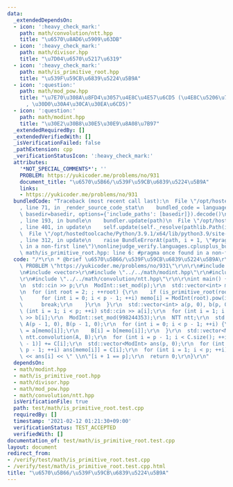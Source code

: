 ```yaml
---
data:
  _extendedDependsOn:
  - icon: ':heavy_check_mark:'
    path: math/convolution/ntt.hpp
    title: "\u6570\u8AD6\u5909\u63DB"
  - icon: ':heavy_check_mark:'
    path: math/divisor.hpp
    title: "\u7D04\u6570\u5217\u6319"
  - icon: ':heavy_check_mark:'
    path: math/is_primitive_root.hpp
    title: "\u539F\u59CB\u6839\u5224\u5B9A"
  - icon: ':question:'
    path: math/mod_pow.hpp
    title: "\u7E70\u308A\u8FD4\u3057\u4E8C\u4E57\u6CD5 (\u4E8C\u5206\u7D2F\u4E57\u6CD5\
      , \u30D0\u30A4\u30CA\u30EA\u6CD5)"
  - icon: ':question:'
    path: math/modint.hpp
    title: "\u30E2\u30B8\u30E5\u30E9\u8A08\u7B97"
  _extendedRequiredBy: []
  _extendedVerifiedWith: []
  _isVerificationFailed: false
  _pathExtension: cpp
  _verificationStatusIcon: ':heavy_check_mark:'
  attributes:
    '*NOT_SPECIAL_COMMENTS*': ''
    PROBLEM: https://yukicoder.me/problems/no/931
    document_title: "\u6570\u5B66/\u539F\u59CB\u6839\u5224\u5B9A"
    links:
    - https://yukicoder.me/problems/no/931
  bundledCode: "Traceback (most recent call last):\n  File \"/opt/hostedtoolcache/Python/3.9.1/x64/lib/python3.9/site-packages/onlinejudge_verify/documentation/build.py\"\
    , line 71, in _render_source_code_stat\n    bundled_code = language.bundle(stat.path,\
    \ basedir=basedir, options={'include_paths': [basedir]}).decode()\n  File \"/opt/hostedtoolcache/Python/3.9.1/x64/lib/python3.9/site-packages/onlinejudge_verify/languages/cplusplus.py\"\
    , line 193, in bundle\n    bundler.update(path)\n  File \"/opt/hostedtoolcache/Python/3.9.1/x64/lib/python3.9/site-packages/onlinejudge_verify/languages/cplusplus_bundle.py\"\
    , line 401, in update\n    self.update(self._resolve(pathlib.Path(included), included_from=path))\n\
    \  File \"/opt/hostedtoolcache/Python/3.9.1/x64/lib/python3.9/site-packages/onlinejudge_verify/languages/cplusplus_bundle.py\"\
    , line 312, in update\n    raise BundleErrorAt(path, i + 1, \"#pragma once found\
    \ in a non-first line\")\nonlinejudge_verify.languages.cplusplus_bundle.BundleErrorAt:\
    \ math/is_primitive_root.hpp: line 6: #pragma once found in a non-first line\n"
  code: "/*\r\n * @brief \u6570\u5B66/\u539F\u59CB\u6839\u5224\u5B9A\r\n */\r\n#define\
    \ PROBLEM \"https://yukicoder.me/problems/no/931\"\r\n\r\n#include <iostream>\r\
    \n#include <vector>\r\n#include \"../../math/modint.hpp\"\r\n#include \"../../math/is_primitive_root.hpp\"\
    \r\n#include \"../../math/convolution/ntt.hpp\"\r\n\r\nint main() {\r\n  int p;\r\
    \n  std::cin >> p;\r\n  ModInt::set_mod(p);\r\n  std::vector<int> memo(p - 1);\r\
    \n  for (int root = 2; ; ++root) {\r\n    if (is_primitive_root(root, p)) {\r\n\
    \      for (int i = 0; i < p - 1; ++i) memo[i] = ModInt(root).pow(i).val;\r\n\
    \      break;\r\n    }\r\n  }\r\n  std::vector<int> a(p, 0), b(p, 0);\r\n  for\
    \ (int i = 1; i < p; ++i) std::cin >> a[i];\r\n  for (int i = 1; i < p; ++i) std::cin\
    \ >> b[i];\r\n  ModInt::set_mod(998244353);\r\n  NTT ntt;\r\n  std::vector<ModInt>\
    \ A(p - 1, 0), B(p - 1, 0);\r\n  for (int i = 0; i < p - 1; ++i) {\r\n    A[i]\
    \ = a[memo[i]];\r\n    B[i] = b[memo[i]];\r\n  }\r\n  std::vector<ModInt> C =\
    \ ntt.convolution(A, B);\r\n  for (int i = p - 1; i < C.size(); ++i) C[i % (p\
    \ - 1)] += C[i];\r\n  std::vector<ModInt> ans(p, 0);\r\n  for (int i = 0; i <\
    \ p - 1; ++i) ans[memo[i]] = C[i];\r\n  for (int i = 1; i < p; ++i) std::cout\
    \ << ans[i] << \" \\n\"[i + 1 == p];\r\n  return 0;\r\n}\r\n"
  dependsOn:
  - math/modint.hpp
  - math/is_primitive_root.hpp
  - math/divisor.hpp
  - math/mod_pow.hpp
  - math/convolution/ntt.hpp
  isVerificationFile: true
  path: test/math/is_primitive_root.test.cpp
  requiredBy: []
  timestamp: '2021-02-12 01:21:30+09:00'
  verificationStatus: TEST_ACCEPTED
  verifiedWith: []
documentation_of: test/math/is_primitive_root.test.cpp
layout: document
redirect_from:
- /verify/test/math/is_primitive_root.test.cpp
- /verify/test/math/is_primitive_root.test.cpp.html
title: "\u6570\u5B66/\u539F\u59CB\u6839\u5224\u5B9A"
---
```

